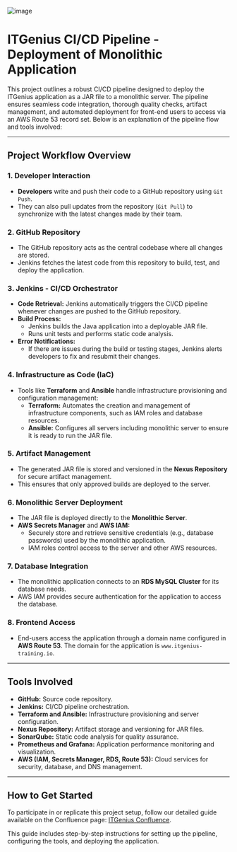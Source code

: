 ![image](https://github.com/user-attachments/assets/a4042ef7-2a52-4b91-a212-1e9b3a8e6063)

# ITGenius CI/CD Pipeline - Deployment of Monolithic Application

This project outlines a robust CI/CD pipeline designed to deploy the ITGenius application as a JAR file to a monolithic server. The pipeline ensures seamless code integration, thorough quality checks, artifact management, and automated deployment for front-end users to access via an AWS Route 53 record set. Below is an explanation of the pipeline flow and tools involved:

---

## **Project Workflow Overview**

### 1. **Developer Interaction**
- **Developers** write and push their code to a GitHub repository using `Git Push`.
- They can also pull updates from the repository (`Git Pull`) to synchronize with the latest changes made by their team.

### 2. **GitHub Repository**
- The GitHub repository acts as the central codebase where all changes are stored.
- Jenkins fetches the latest code from this repository to build, test, and deploy the application.

### 3. **Jenkins - CI/CD Orchestrator**
- **Code Retrieval:** Jenkins automatically triggers the CI/CD pipeline whenever changes are pushed to the GitHub repository.
- **Build Process:**
  - Jenkins builds the Java application into a deployable JAR file.
  - Runs unit tests and performs static code analysis.
- **Error Notifications:**
  - If there are issues during the build or testing stages, Jenkins alerts developers to fix and resubmit their changes.

### 4. **Infrastructure as Code (IaC)**
- Tools like **Terraform** and **Ansible** handle infrastructure provisioning and configuration management:
  - **Terraform:** Automates the creation and management of infrastructure components, such as IAM roles and database resources.
  - **Ansible:** Configures all servers including monolithic server to ensure it is ready to run the JAR file.

### 5. **Artifact Management**
- The generated JAR file is stored and versioned in the **Nexus Repository** for secure artifact management.
- This ensures that only approved builds are deployed to the server.

### 6. **Monolithic Server Deployment**
- The JAR file is deployed directly to the **Monolithic Server**.
- **AWS Secrets Manager** and **AWS IAM:**
  - Securely store and retrieve sensitive credentials (e.g., database passwords) used by the monolithic application.
  - IAM roles control access to the server and other AWS resources.

### 7. **Database Integration**
- The monolithic application connects to an **RDS MySQL Cluster** for its database needs.
- AWS IAM provides secure authentication for the application to access the database.

### 8. **Frontend Access**
- End-users access the application through a domain name configured in **AWS Route 53**. The domain for the application is `www.itgenius-training.io`.

---

## **Tools Involved**
- **GitHub:** Source code repository.
- **Jenkins:** CI/CD pipeline orchestration.
- **Terraform and Ansible:** Infrastructure provisioning and server configuration.
- **Nexus Repository:** Artifact storage and versioning for JAR files.
- **SonarQube:** Static code analysis for quality assurance.
- **Prometheus and Grafana:** Application performance monitoring and visualization.
- **AWS (IAM, Secrets Manager, RDS, Route 53):** Cloud services for security, database, and DNS management.

---

## **How to Get Started**
To participate in or replicate this project setup, follow our detailed guide available on the Confluence page: [ITGenius Confluence](http://www.itgeniu-confluence.com).

This guide includes step-by-step instructions for setting up the pipeline, configuring the tools, and deploying the application.
